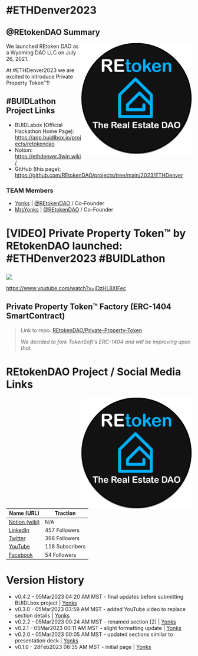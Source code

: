 # #ETHDenver2023

## @REtokenDAO Summary

<img src="https://github.com/REtokenDAO/docs/blob/main/.gitbook/assets/logo_REtokenDAO.png" width=300 align=right>

We launched REtoken DAO as a Wyoming DAO LLC on July 26, 2021.

At #ETHDenver2023 we are excited to introduce Private Property Token™!!

## #BUIDLathon Project Links
* BUIDLabox (Official Hackathon Home Page): https://app.buidlbox.io/projects/retokendao
* Notion: https://ethdenver.3win.wiki/
* GitHub (this page): https://github.com/REtokenDAO/projects/tree/main/2023/ETHDenver

### TEAM Members

* [Yonks](https://github.com/YonksTEAM) | [@REtokenDAO](https://github.com/REtokenDAO/) / Co-Founder
* [MrsYonks](https://github.com/MrsYonks) | [@REtokenDAO](https://github.com/REtokenDAO/) / Co-Founder

# [VIDEO] Private Property Token™ by REtokenDAO launched: #ETHDenver2023 #BUIDLathon

<img src="https://i.ytimg.com/vi/jDzHL8XIFec/maxresdefault.jpg" width=300 align=middle>

https://www.youtube.com/watch?v=jDzHL8XIFec

## Private Property Token™ Factory (ERC-1404 SmartContract)

> Link to repo: [REtokenDAO/Private-Property-Token](https://github.com/REtokenDAO/Private-Property-Token)
> 
> *We decided to fork TokenSoft's ERC-1404 and will be improving upon that.*

# REtokenDAO Project / Social Media Links

<img src="https://github.com/REtokenDAO/docs/blob/main/.gitbook/assets/logo_REtokenDAO.png" width=300 align=right>

| Name (URL) | Traction |
| ---------- | -------- |
| [Notion (wiki)](https://retokendao.3win.wiki) | N/A |
| [LinkedIn](https://www.linkedin.com/company/REtokenDAO) | 457 Followers |
| [Twitter](https://twitter.com/REtokenDAO) | 398 Followers |
| [YouTube](https://www.youtube.com/@REtokenDAO) | 118 Subscribers |
| [Facebook](https://www.facebook.com/REtokenDAO) | 54 Followers |

# Version History
* v0.4.2 - 05Mar2023 04:20 AM MST - final updates before submitting BUIDLbox project | [Yonks](https://github.com/YonksTEAM)
* v0.3.0 - 05Mar2023 03:59 AM MST - added YouTube video to replace section details | [Yonks](https://github.com/YonksTEAM)
* v0.2.2 - 05Mar2023 00:24 AM MST - renamed section [2] | [Yonks](https://github.com/YonksTEAM)
* v0.2.1 - 05Mar2023 00:11 AM MST - slight formatting update | [Yonks](https://github.com/YonksTEAM)
* v0.2.0 - 05Mar2023 00:05 AM MST - updated sections similar to presentation deck | [Yonks](https://github.com/YonksTEAM)
* v0.1.0 - 28Feb2023 06:35 AM MST - initial page | [Yonks](https://github.com/YonksTEAM)
